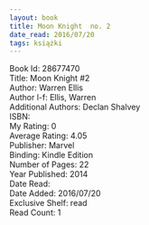 ```yaml
---
layout: book
title: Moon Knight  no. 2
date_read: 2016/07/20
tags: książki
---
```


Book Id: 28677470<br />
Title: Moon Knight #2<br />
Author: Warren Ellis<br />
Author l-f: Ellis, Warren<br />
Additional Authors: Declan Shalvey<br />
ISBN: <br />
My Rating: 0<br />
Average Rating: 4.05<br />
Publisher: Marvel<br />
Binding: Kindle Edition<br />
Number of Pages: 22<br />
Year Published: 2014<br />
Date Read: <br />
Date Added: 2016/07/20<br />
Exclusive Shelf: read<br />
Read Count: 1<br />


